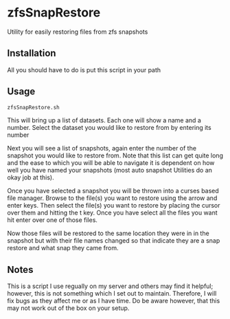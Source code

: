 # zfsSnapRestore
Utility for easily restoring files from zfs snapshots

## Installation
All you should have to do is put this script in your path

## Usage

```bash
zfsSnapRestore.sh
```

This will bring up a list of datasets. Each one will show a name and a number.
Select the dataset you would like to restore from by entering its number

Next you will see a list of snapshots, again enter the number of the snapshot
you would like to restore from. Note that this list can get quite long and the
ease to which you will be able to navigate it is dependent on how well you have
named your snapshots (most auto snapshot Utilities do an okay job at this).

Once you have selected a snapshot you will be thrown into a curses based file
manager. Browse to the file(s) you want to restore using the arrow and enter
keys. Then select the file(s) you want to restore by placing the cursor over
them and hitting the t key. Once you have select all the files you want hit
enter over one of those files.

Now those files will be restored to the same location they were in in the
snapshot but with their file names changed so that indicate they are a snap
restore and what snap they came from.

## Notes
This is a script I use regually on my server and others may find it helpful;
however, this is not something which I set out to maintain. Therefore, I will
fix bugs as they affect me or as I have time. Do be aware however, that this
may not work out of the box on your setup.
